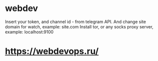 # webdev

Insert your token, and channel id - from telegram API.
And change site domain for watch, example: site.com
Install tor, or any socks proxy server, example: localhost:9100 
  
# https://webdevops.ru/
